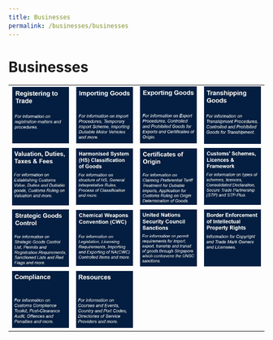 ```yaml
---
title: Businesses
permalink: /businesses/businesses
---
```

# Businesses 


|  |   |   |   |
|---|---|---|---|
|[![](/images/B1.jpg)](/businesses/registration-matters/overview)  | [![](/images/B2.jpg)](/businesses/importing-goods/overview)  | [![](/images/B3.jpg)](/businesses/exporting-goods/overview)|  [![](/images/B4.jpg)](/businesses/transhipping-goods/quick-guide-on-transhipping-goods) |
| [![](/images/B5.jpg)](/businesses/valuation-duties-taxes--fees/overview)  |  [![](/images/B6.jpg)](/businesses/harmonised-system-classification-of-goods/understanding-hs-classification) | [![](/images/B7.jpg)](/businesses/certificates-of-origin/overview)  | [![](/images/B8.jpg)](/businesses/customs-schemes-licences-framework/trade-first)  |
|  [![](/images/B9.jpg)](/businesses/strategic-goods-control/overview) | [![](/images/B10.jpg)](/businesses/chemical-weapons-convention/introduction)  | [![](/images/B11.jpg)](/businesses/united-nations-security-council-sanctions/)  |  [![](/images/B12.jpg)](/businesses/border-enforcement-of-intellectual-property-rights/quick-guide-for-copyright-and-trade-mark-owners-and-licensees) |
|  [![](/images/B13.jpg)](/businesses/compliance/overview) |[![](/images/B14.jpg)](/tradenet/portlets/search/searchcountryport/searchinitcountryport ) |   |  |
